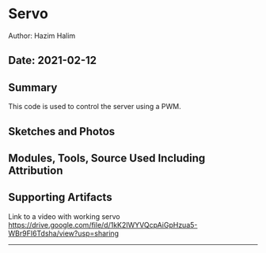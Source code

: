 #  Servo

Author: Hazim Halim

Date: 2021-02-12
-----

## Summary
This code is used to control the server using a PWM. 

## Sketches and Photos


## Modules, Tools, Source Used Including Attribution


## Supporting Artifacts
Link to a video with working servo
https://drive.google.com/file/d/1kK2IWYVQcpAiGpHzua5-WBr9FI6Tdsha/view?usp=sharing

-----
